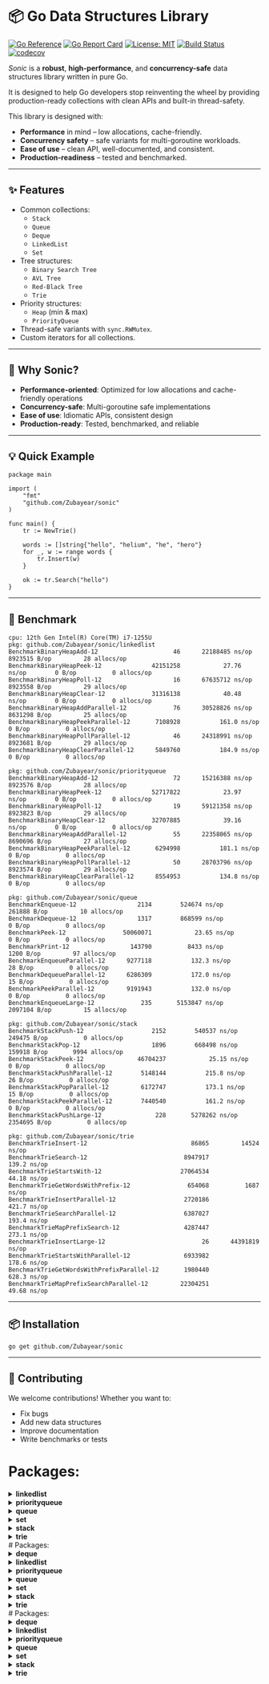 # 📦 Go Data Structures Library

[![Go Reference](https://pkg.go.dev/badge/github.com/Zubayear/sonic.svg)](https://pkg.go.dev/github.com/Zubayear/sonic)
[![Go Report Card](https://goreportcard.com/badge/github.com/Zubayear/sonic)](https://goreportcard.com/report/github.com/Zubayear/sonic)
[![License: MIT](https://img.shields.io/badge/License-MIT-yellow.svg)](LICENSE)
[![Build Status](https://github.com/Zubayear/sonic/actions/workflows/go.yml/badge.svg)](https://github.com/Zubayear/sonic/actions)
[![codecov](https://codecov.io/gh/Zubayear/sonic/branch/main/graph/badge.svg)](https://codecov.io/gh/Zubayear/sonic)

*Sonic* is a **robust**, **high-performance**, and **concurrency-safe** data structures library written in pure Go.

It is designed to help Go developers stop reinventing the wheel by providing production-ready collections with clean APIs and built-in thread-safety.

This library is designed with:
- **Performance** in mind – low allocations, cache-friendly.
- **Concurrency safety** – safe variants for multi-goroutine workloads.
- **Ease of use** – clean API, well-documented, and consistent.
- **Production-readiness** – tested and benchmarked.

---

## ✨ Features

- Common collections:
  - `Stack`
  - `Queue`
  - `Deque`
  - `LinkedList`
  - `Set`
- Tree structures:
  - `Binary Search Tree`
  - `AVL Tree`
  - `Red-Black Tree`
  - `Trie`
- Priority structures:
  - `Heap` (min & max)
  - `PriorityQueue`
- Thread-safe variants with `sync.RWMutex`.
- Custom iterators for all collections.

---
## 🚀 Why Sonic?
- **Performance-oriented**: Optimized for low allocations and cache-friendly operations
- **Concurrency-safe**: Multi-goroutine safe implementations
- **Ease of use**: Idiomatic APIs, consistent design
- **Production-ready**: Tested, benchmarked, and reliable

---
## 💡 Quick Example
```
package main

import (
    "fmt"
    "github.com/Zubayear/sonic"
)

func main() {
    tr := NewTrie()

	words := []string{"hello", "helium", "he", "hero"}
	for _, w := range words {
		tr.Insert(w)
	}
	
	ok := tr.Search("hello")
}
```

---
## 💪 Benchmark
```
cpu: 12th Gen Intel(R) Core(TM) i7-1255U
pkg: github.com/Zubayear/sonic/linkedlist
BenchmarkBinaryHeapAdd-12              	      46	  22188485 ns/op	 8923515 B/op	      28 allocs/op
BenchmarkBinaryHeapPeek-12             	42151258	        27.76 ns/op	       0 B/op	       0 allocs/op
BenchmarkBinaryHeapPoll-12             	      16	  67635712 ns/op	 8923558 B/op	      29 allocs/op
BenchmarkBinaryHeapClear-12            	31316138	        40.48 ns/op	       0 B/op	       0 allocs/op
BenchmarkBinaryHeapAddParallel-12      	      76	  30528826 ns/op	 8631298 B/op	      25 allocs/op
BenchmarkBinaryHeapPeekParallel-12     	 7108928	       161.0 ns/op	       0 B/op	       0 allocs/op
BenchmarkBinaryHeapPollParallel-12     	      46	  24318991 ns/op	 8923681 B/op	      29 allocs/op
BenchmarkBinaryHeapClearParallel-12    	 5849760	       184.9 ns/op	       0 B/op	       0 allocs/op

pkg: github.com/Zubayear/sonic/priorityqueue
BenchmarkBinaryHeapAdd-12              	      72	  15216388 ns/op	 8923576 B/op	      28 allocs/op
BenchmarkBinaryHeapPeek-12             	52717822	        23.97 ns/op	       0 B/op	       0 allocs/op
BenchmarkBinaryHeapPoll-12             	      19	  59121358 ns/op	 8923823 B/op	      29 allocs/op
BenchmarkBinaryHeapClear-12            	32707885	        39.16 ns/op	       0 B/op	       0 allocs/op
BenchmarkBinaryHeapAddParallel-12      	      55	  22358065 ns/op	 8690696 B/op	      27 allocs/op
BenchmarkBinaryHeapPeekParallel-12     	 6294998	       181.1 ns/op	       0 B/op	       0 allocs/op
BenchmarkBinaryHeapPollParallel-12     	      50	  28703796 ns/op	 8923574 B/op	      29 allocs/op
BenchmarkBinaryHeapClearParallel-12    	 8554953	       134.8 ns/op	       0 B/op	       0 allocs/op

pkg: github.com/Zubayear/sonic/queue
BenchmarkEnqueue-12            	    2134	    524674 ns/op	  261888 B/op	      10 allocs/op
BenchmarkDequeue-12            	    1317	    868599 ns/op	       0 B/op	       0 allocs/op
BenchmarkPeek-12               	50060071	        23.65 ns/op	       0 B/op	       0 allocs/op
BenchmarkPrint-12              	  143790	      8433 ns/op	    1200 B/op	      97 allocs/op
BenchmarkEnqueueParallel-12    	 9277118	       132.3 ns/op	      28 B/op	       0 allocs/op
BenchmarkDequeueParallel-12    	 6286309	       172.0 ns/op	      15 B/op	       0 allocs/op
BenchmarkPeekParallel-12       	 9191943	       132.0 ns/op	       0 B/op	       0 allocs/op
BenchmarkEnqueueLarge-12       	     235	   5153847 ns/op	 2097104 B/op	      15 allocs/op

pkg: github.com/Zubayear/sonic/stack
BenchmarkStackPush-12            	    2152	    540537 ns/op	  249475 B/op	       0 allocs/op
BenchmarkStackPop-12             	    1896	    668498 ns/op	  159918 B/op	    9994 allocs/op
BenchmarkStackPeek-12            	46704237	        25.15 ns/op	       0 B/op	       0 allocs/op
BenchmarkStackPushParallel-12    	 5148144	       215.8 ns/op	      26 B/op	       0 allocs/op
BenchmarkStackPopParallel-12     	 6172747	       173.1 ns/op	      15 B/op	       0 allocs/op
BenchmarkStackPeekParallel-12    	 7440540	       161.2 ns/op	       0 B/op	       0 allocs/op
BenchmarkStackPushLarge-12       	     228	   5278262 ns/op	 2354695 B/op	       0 allocs/op

pkg: github.com/Zubayear/sonic/trie
BenchmarkTrieInsert-12                        	   86865	     14524 ns/op
BenchmarkTrieSearch-12                        	 8947917	       139.2 ns/op
BenchmarkTrieStartsWith-12                    	27064534	        44.18 ns/op
BenchmarkTrieGetWordsWithPrefix-12            	  654068	      1687 ns/op
BenchmarkTrieInsertParallel-12                	 2720186	       421.7 ns/op
BenchmarkTrieSearchParallel-12                	 6387027	       193.4 ns/op
BenchmarkTrieMapPrefixSearch-12               	 4287447	       273.1 ns/op
BenchmarkTrieInsertLarge-12                   	      26	  44391819 ns/op
BenchmarkTrieStartsWithParallel-12            	 6933982	       178.6 ns/op
BenchmarkTrieGetWordsWithPrefixParallel-12    	 1980440	       628.3 ns/op
BenchmarkTrieMapPrefixSearchParallel-12       	22304251	        49.68 ns/op
```
---

## 📦 Installation
```
go get github.com/Zubayear/sonic
```
---
## 🤝 Contributing
We welcome contributions! Whether you want to:
- Fix bugs
- Add new data structures
- Improve documentation
- Write benchmarks or tests

# Packages:

<details>
	<summary> <strong> linkedlist </strong> </summary>	

---

##### Functions:

1. [`NewLinkedList`](./linkedlist/linked_list.go#L34):  NewLinkedList initializes and returns a new empty doubly linked list.
2. [`NewListNode`](./linkedlist/linked_list.go#L18):  NewListNode creates a new node with the given value.

---
##### Types

1. [`DoublyLinkedList`](./linkedlist/linked_list.go#L27): No description provided.

2. [`ListNode`](./linkedlist/linked_list.go#L12): No description provided.


---
</details><details>
	<summary> <strong> priorityqueue </strong> </summary>	

---

##### Functions:

1. [`NewBinaryHeap`](./priorityqueue/binary_heap.go#L21):  NewBinaryHeap creates and returns a new empty BinaryHeap.

---
##### Types

1. [`BinaryHeap`](./priorityqueue/binary_heap.go#L15): No description provided.


---
</details><details>
	<summary> <strong> queue </strong> </summary>	

---

##### Functions:

1. [`NewQueue`](./queue/queue.go#L20):  NewQueue creates and returns a new queue with an initial capacity of 16. Time Complexity: O(1)

---
##### Types

1. [`Queue`](./queue/queue.go#L12): No description provided.


---
</details><details>
	<summary> <strong> set </strong> </summary>	

---

##### Functions:

1. [`NewUnorderedSet`](./set/unordered_set.go#L13):  NewUnorderedSet creates and returns a new instance of UnorderedSet.

---
##### Types

1. [`UnorderedSet`](./set/unordered_set.go#L7): No description provided.


---
</details><details>
	<summary> <strong> stack </strong> </summary>	

---

##### Functions:

1. [`NewStack`](./stack/stack.go#L17):  NewStack initializes a new stack with default capacity of 16.

---
##### Types

1. [`Stack`](./stack/stack.go#L10): No description provided.


---
</details><details>
	<summary> <strong> trie </strong> </summary>	

---

##### Functions:

1. [`NewTrie`](./trie/trie.go#L31):  NewTrie creates and returns an empty Trie.
2. [`NewTrieNode`](./trie/trie.go#L18):  NewTrieNode creates and returns a new Trie node.

---
##### Types

1. [`Node`](./trie/trie.go#L12): No description provided.

2. [`Pair`](./trie/trie.go#L173): No description provided.

3. [`Trie`](./trie/trie.go#L24): No description provided.


---
</details>
# Packages:

<details>
	<summary> <strong> deque </strong> </summary>	

---

#####  Package deque provides a generic double-ended queue (deque) implementation. A Deque allows insertion and removal at both the front and the back in O(1) time.

---
##### Types

1. [`Deque`](./deque/deque.go#L10): No description provided.


---
</details><details>
	<summary> <strong> linkedlist </strong> </summary>	

---

##### Functions:

1. [`NewLinkedList`](./linkedlist/linked_list.go#L34):  NewLinkedList initializes and returns a new empty doubly linked list.
2. [`NewListNode`](./linkedlist/linked_list.go#L18):  NewListNode creates a new node with the given value.

---
##### Types

1. [`DoublyLinkedList`](./linkedlist/linked_list.go#L27): No description provided.

2. [`ListNode`](./linkedlist/linked_list.go#L12): No description provided.


---
</details><details>
	<summary> <strong> priorityqueue </strong> </summary>	

---

##### Functions:

1. [`NewBinaryHeap`](./priorityqueue/binary_heap.go#L21):  NewBinaryHeap creates and returns a new empty BinaryHeap.

---
##### Types

1. [`BinaryHeap`](./priorityqueue/binary_heap.go#L15): No description provided.


---
</details><details>
	<summary> <strong> queue </strong> </summary>	

---

##### Functions:

1. [`NewQueue`](./queue/queue.go#L20):  NewQueue creates and returns a new queue with an initial capacity of 16. Time Complexity: O(1)

---
##### Types

1. [`Queue`](./queue/queue.go#L12): No description provided.


---
</details><details>
	<summary> <strong> set </strong> </summary>	

---

##### Functions:

1. [`NewUnorderedSet`](./set/unordered_set.go#L13):  NewUnorderedSet creates and returns a new instance of UnorderedSet.

---
##### Types

1. [`UnorderedSet`](./set/unordered_set.go#L7): No description provided.


---
</details><details>
	<summary> <strong> stack </strong> </summary>	

---

##### Functions:

1. [`NewStack`](./stack/stack.go#L17):  NewStack initializes a new stack with default capacity of 16.

---
##### Types

1. [`Stack`](./stack/stack.go#L10): No description provided.


---
</details><details>
	<summary> <strong> trie </strong> </summary>	

---

##### Functions:

1. [`NewTrie`](./trie/trie.go#L31):  NewTrie creates and returns an empty Trie.
2. [`NewTrieNode`](./trie/trie.go#L18):  NewTrieNode creates and returns a new Trie node.

---
##### Types

1. [`Node`](./trie/trie.go#L12): No description provided.

2. [`Pair`](./trie/trie.go#L173): No description provided.

3. [`Trie`](./trie/trie.go#L24): No description provided.


---
</details>
# Packages:

<details>
	<summary> <strong> deque </strong> </summary>	

---

##### Functions:

1. [`NewDeque`](./deque/deque.go#L16):  NewDeque returns a new, empty Deque[T] backed by a doubly linked list. The returned deque is ready to use immediately. Time Complexity: O(1) Concurrency: Safe for concurrent use by multiple goroutines.

---
##### Types

1. [`Deque`](./deque/deque.go#L8): No description provided.


---
</details><details>
	<summary> <strong> linkedlist </strong> </summary>	

---

##### Functions:

1. [`NewLinkedList`](./linkedlist/linked_list.go#L34):  NewLinkedList initializes and returns a new empty doubly linked list.
2. [`NewListNode`](./linkedlist/linked_list.go#L18):  NewListNode creates a new node with the given value.

---
##### Types

1. [`DoublyLinkedList`](./linkedlist/linked_list.go#L27): No description provided.

2. [`ListNode`](./linkedlist/linked_list.go#L12): No description provided.


---
</details><details>
	<summary> <strong> priorityqueue </strong> </summary>	

---

##### Functions:

1. [`NewBinaryHeap`](./priorityqueue/binary_heap.go#L21):  NewBinaryHeap creates and returns a new empty BinaryHeap.

---
##### Types

1. [`BinaryHeap`](./priorityqueue/binary_heap.go#L15): No description provided.


---
</details><details>
	<summary> <strong> queue </strong> </summary>	

---

##### Functions:

1. [`NewQueue`](./queue/queue.go#L20):  NewQueue creates and returns a new queue with an initial capacity of 16. Time Complexity: O(1)

---
##### Types

1. [`Queue`](./queue/queue.go#L12): No description provided.


---
</details><details>
	<summary> <strong> set </strong> </summary>	

---

##### Functions:

1. [`NewUnorderedSet`](./set/unordered_set.go#L13):  NewUnorderedSet creates and returns a new instance of UnorderedSet.

---
##### Types

1. [`UnorderedSet`](./set/unordered_set.go#L7): No description provided.


---
</details><details>
	<summary> <strong> stack </strong> </summary>	

---

##### Functions:

1. [`NewStack`](./stack/stack.go#L17):  NewStack initializes a new stack with default capacity of 16.

---
##### Types

1. [`Stack`](./stack/stack.go#L10): No description provided.


---
</details><details>
	<summary> <strong> trie </strong> </summary>	

---

##### Functions:

1. [`NewTrie`](./trie/trie.go#L31):  NewTrie creates and returns an empty Trie.
2. [`NewTrieNode`](./trie/trie.go#L18):  NewTrieNode creates and returns a new Trie node.

---
##### Types

1. [`Node`](./trie/trie.go#L12): No description provided.

2. [`Pair`](./trie/trie.go#L173): No description provided.

3. [`Trie`](./trie/trie.go#L24): No description provided.


---
</details>
